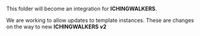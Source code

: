 This folder will become an integration for **ICHINGWALKERS**.

We are working to allow updates to template instances.
These are changes on the way to new **ICHINGWALKERS v2**
